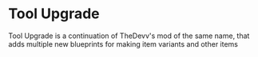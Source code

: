 # Tool Upgrade
Tool Upgrade is a continuation of TheDevv's mod of the same name, that adds multiple new blueprints for making item variants and other items

